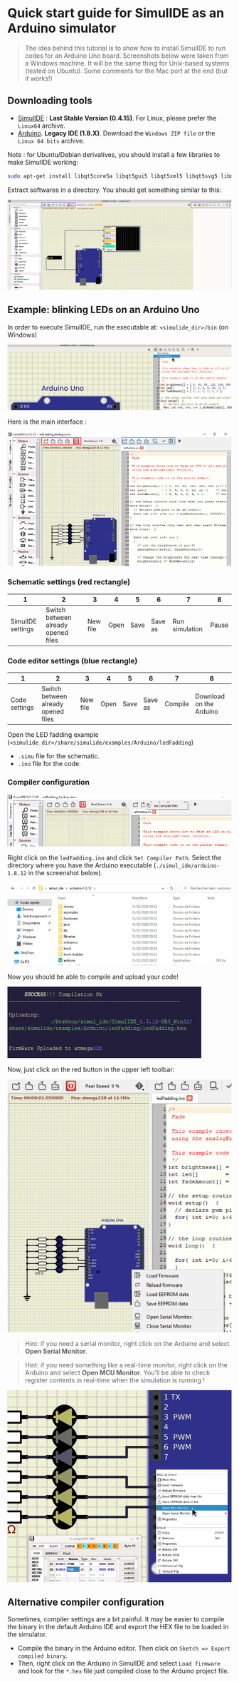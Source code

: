 # Quick start guide for SimulIDE as an Arduino simulator


> The idea behind this tutorial is to show how to install SimulIDE to run codes for an Arduino Uno board. Screenshots below were taken from a Windows machine. It will be the same thing for Unix-based systems (tested on Ubuntu). Some comments for the Mac port at the end (but it works!)

## Downloading tools

- [SimulIDE](https://www.simulide.com/p/downloads.html) : **Last Stable Version (0.4.15)**. For Linux, please prefer the `Linux64` archive. 
- [Arduino](https://www.arduino.cc/en/Main/Software). **Legacy IDE (1.8.X)**. Download the `Windows ZIP file` or the `Linux 64 bits` archive.

Note : for Ubuntu/Debian derivatives, you should install a few libraries to make SimulIDE working:

```bash
sudo apt-get install libqt5core5a libqt5gui5 libqt5xml5 libqt5svg5 libqt5widgets5 libqt5concurrent5 libqt5multimedia5 libqt5multimedia5-plugins libqt5serialport5 libqt5script5 libelf1
```

Extract softwares in a directory. You should get something similar to this:

![image-20200422203821497](../img/simulide-img1.jpg)

## Example: blinking LEDs on an Arduino Uno

In order to execute SimulIDE, run the executable at: `<simulide_dir>/bin` (on Windows)

![image-20200422204251027](../img/simulide-img2.jpg)

Here is the main interface :

![image-20200422205142210](../img/simulide-img3.jpg)

### Schematic settings (red rectangle)

| 1                 | 2                                   | 3        | 4    | 5    | 6       | 7              | 8     |
| ----------------- | ----------------------------------- | -------- | ---- | ---- | ------- | -------------- | ----- |
| SimulIDE settings | Switch between already opened files | New file | Open | Save | Save as | Run simulation | Pause |

### Code editor settings (blue rectangle)

| 1             | 2                                   | 3        | 4    | 5    | 6       | 7       | 8                       |
| ------------- | ----------------------------------- | -------- | ---- | ---- | ------- | ------- | ----------------------- |
| Code settings | Switch between already opened files | New file | Open | Save | Save as | Compile | Download on the Arduino |

Open the LED fadding example (`<simulide_dir>/share/simulide/examples/Arduino/ledFadding`)

- `.simu` file for the schematic.
- `.ino` file for the code.

### Compiler configuration

![image-20200422210236017](../img/simulide-img4.jpg)

Right click on the `ledFadding.ino` and click `Set Compiler Path`. Select the directory where you have the Arduino executable (`./simul_ide/arduino-1.8.12` in the screenshot below).

![image-20200422210353987](../img/simulide-img5.jpg)

Now you should be able to compile and upload your code!

![image-20200422210752398](../img/simulide-img6.jpg)

Now, just click on the red button in the upper left toolbar:

![image-20200422210913913](../img/simulide-img7.jpg)

> Hint: if you need a serial monitor, right click on the Arduino and select **Open Serial Monitor**.

> Hint: if you need something like a real-time monitor, right click on the Arduino and select **Open MCU Monitor**. You'll be able to check register contents in real-time when the simulation is running !

![mcu](../img/simulide-img8.jpg)

## Alternative compiler configuration

Sometimes, compiler settings are a bit painful. It may be easier to compile the binary in the default Arduino IDE and export the HEX file to be loaded in the simulator.

- Compile the binary in the Arduino editor. Then click on `Sketch => Export compiled binary`.
- Then, right click on the Arduino in SimulIDE and select `Load firmware` and look for the `*.hex` file just compiled close to the Arduino project file.
